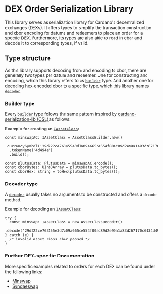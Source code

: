 # DEX Order Serialization Library

This library serves as serialization library for Cardano's decentralized exchanges (DEXs).
It offers types to simplify the transaction construction and cbor encoding for datums and redeemers to place an order for a specfic DEX.
Furthermore, its types are also able to read in cbor and decode it to corresponding types, if valid.

## Type structure

As this library supports decoding from and encoding to cbor, there are generally two types per datum and redeemer.
One for constructing and encoding, which this library refers to as [`builder`](./src/utils/types.ts#L20-L25) type. And another one for decoding hex-encoded cbor to a specific type, which this library names [`decoder`](./src/utils/types.ts#L12-L18).

### Builder type

Every [`builder`](./src/utils/types.ts#L20-L25) type follows the same pattern inspired by [cardano-serialization-lib (CSL)](https://github.com/Emurgo/cardano-serialization-lib) as follows:

Example for creating an [`IAssetClass`](./src/utils/types.ts#L27-L32):

```
const minswapAC: IAssetClass = AssetClassBuilder.new()
  .currencySymbol('29d222ce763455e3d7a09a665ce554f00ac89d2e99a1a83d267170c6')
  .tokenName('4d494e')
  .build();

const plutusData: PlutusData = minswapAC.encode();
const cborBytes: UInt8Array = plutusData.to_bytes();
const cborHex: string = toHex(plutusData.to_bytes());
```

### Decoder type

A [`decoder`](./src/utils/types.ts#L12-L18) usually takes no arguments to be constructed and offers a `decode` method.

Example for decoding an [`IAssetClass`](./src/utils/types.ts#L27-L32):

```
try {
  const minswap: IAssetClass = new AssetClassDecoder()
    .decode('29d222ce763455e3d7a09a665ce554f00ac89d2e99a1a83d267170c6434d494e');
} catch (e) {
  /* invalid asset class cbor passed */
}
```

### Further DEX-specific Documentation

More specific examples related to orders for each DEX can be found under the following links:

- [Minswap](./src/minswap/README.md)
- [Sundaeswap](./src/sundaeswap/README.md)
